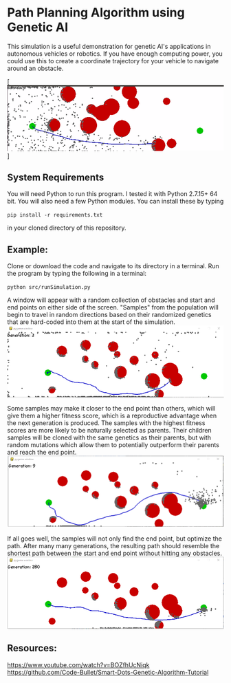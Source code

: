 # Path Planning Algorithm using Genetic AI

This simulation is a useful demonstration for genetic AI's applications in autonomous vehicles or robotics. If you have enough computing power, you could use this to create a coordinate trajectory for your vehicle to navigate around an obstacle.

[<img src="https://github.com/estods3/PathPlanning-withGeneticAI/blob/master/pics/pathplanning.gif" title="Path Planning Algorithm" alt="drawing" width="800"/>]

## System Requirements

You will need Python to run this program. I tested it with Python 2.7.15+ 64 bit.
You will also need a few Python modules. You can install these by typing 

`pip install -r requirements.txt` 

in your cloned directory of this repository.

## Example:

Clone or download the code and navigate to its directory in a terminal.
Run the program by typing the following in a terminal: 

`python src/runSimulation.py`

A window will appear with a random collection of obstacles and start and end points on either side of the screen. "Samples" from the population will begin to travel in random directions based on their randomized genetics that are hard-coded into them at the start of the simulation.
![Alt text](/pics/gen3.PNG?raw=true "After 3 Generations")

Some samples may make it closer to the end point than others, which will give them a higher fitness score, which is a reproductive advantage when the next generation is produced. The samples with the highest fitness scores are more likely to be naturally selected as parents. Their children samples will be cloned with the same genetics as their parents, but with random mutations which allow them to potentially outperform their parents and reach the end point.
![Alt text](/pics/gen9.PNG?raw=true "After 9 Generations")

If all goes well, the samples will not only find the end point, but optimize the path. After many many generations, the resulting path should resemble the shortest path between the start and end point without hitting any obstacles.
![Alt text](/pics/gen280.PNG?raw=true "After 280 Generations")



## Resources:
https://www.youtube.com/watch?v=BOZfhUcNiqk  
https://github.com/Code-Bullet/Smart-Dots-Genetic-Algorithm-Tutorial
